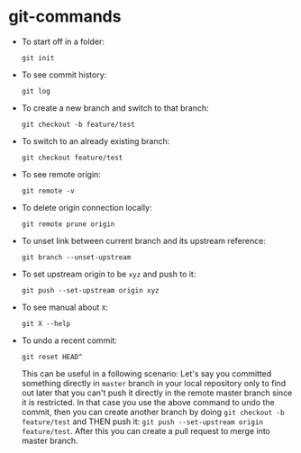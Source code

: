 # git-commands

- To start off in a folder: 

  ```git init```

- To see commit history:

  ```git log```

- To create a new branch and switch to that branch:

  ```git checkout -b feature/test```
  
- To switch to an already existing branch:

  ```git checkout feature/test```
  
- To see remote origin:

  ```git remote -v```
  
- To delete origin connection locally: 

  ```git remote prune origin```
  
- To unset link between current branch and its upstream reference:

  ```git branch --unset-upstream```
  
- To set upstream origin to be `xyz` and push to it: 

  ```git push --set-upstream origin xyz```
  
- To see manual about `X`:

  ```git X --help```

- To undo a recent commit: 

  ```git reset HEAD^```
  
  This can be useful in a following scenario: 
  Let's say you committed something directly in `master` branch in your local repository only to find out later that you can't push it directly in the remote master branch since it is restricted. In that case you use the above command to undo the commit, then you can create another branch by doing `git checkout -b feature/test` and THEN push it: `git push --set-upstream origin feature/test`. After this you can create a pull request to merge into master branch.
